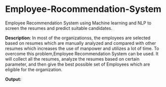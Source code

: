 # Employee-Rocommendation-System
Employee Recommendation System using Machine learning and NLP to screen the resumes and predict suitable candidates.

**Description**:
In most of the organizationss, the employees are selected based on resumes which are manually analyzed and compared with other resumes which increases the use of manpower and utilizes a lot of time. To overcome this problem,Employee Recommendation System can be used. It will collect all the resumes, analyze the resumes based on certain parameter, and then give the best possible set of Employees which are eligible for the organization. 

**Output:**

